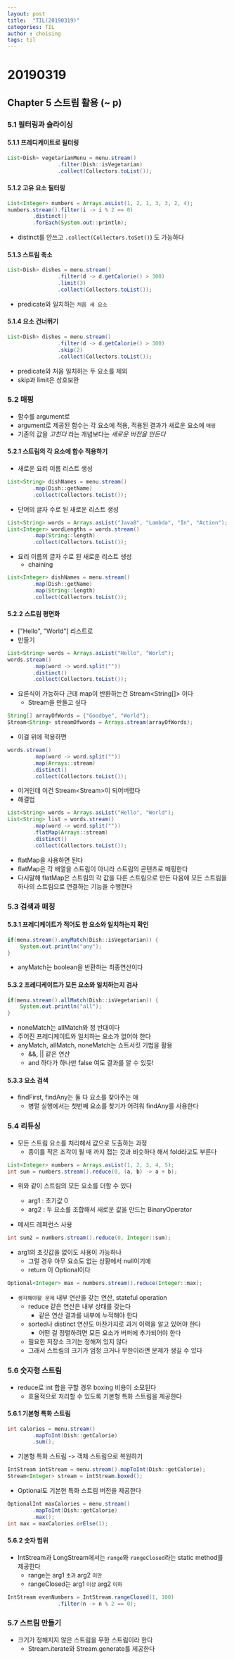 ```yaml
---
layout: post
title:  "TIL(20190319)"
categories: TIL
author : choising
tags: til
---
```


# 20190319

## Chapter 5 스트림 활용 (~ p)

### 5.1 필터링과 슬라이싱

#### 5.1.1 프레디케이트로 필터링

```java
List<Dish> vegetarianMenu = menu.stream()
                .filter(Dish::isVegetarian)
                .collect(Collectors.toList());
```

#### 5.1.2 고유 요소 필터링

```java
List<Integer> numbers = Arrays.asList(1, 2, 1, 3, 3, 2, 4);
numbers.stream().filter(i -> i % 2 == 0)
        .distinct()
        .forEach(System.out::println);
```

- distinct를 안쓰고 `.collect(Collectors.toSet()`) 도 가능하다

#### 5.1.3 스트림 축소

```java
List<Dish> dishes = menu.stream()
                .filter(d -> d.getCalorie() > 300)
                .limit(3)
                .collect(Collectors.toList());
```

- predicate와 일치하는 `처음 세 요소`

#### 5.1.4 요소 건너뛰기

```java
List<Dish> dishes = menu.stream()
                .filter(d -> d.getCalorie() > 300)
                .skip(2)
                .collect(Collectors.toList());
```

- predicate와 처음 일치하는 두 요소를 제외
- skip과 limit은 상호보완

### 5.2 매핑

- 함수를 argument로
- argument로 제공된 함수는 각 요소에 적용, 적용된 결과가 새로운 요소에 `매핑`
- 기존의 값을 *고친다* 라는 개념보다는 *새로운 버전을 만든다*

#### 5.2.1 스트림의 각 요소에 함수 적용하기

- 새로운 요리 이름 리스트 생성

```java
List<String> dishNames = menu.stream()
        .map(Dish::getName)
        .collect(Collectors.toList());
```

- 단어의 글자 수로 된 새로운 리스트 생성

```java
List<String> words = Arrays.asList("Java8", "Lambda", "In", "Action");
List<Integer> wordLengths = words.stream()
        .map(String::length)
        .collect(Collectors.toList());
```

- 요리 이름의 글자 수로 된 새로운 리스트 생성
    - chaining

```java
List<Integer> dishNames = menu.stream()
        .map(Dish::getName)
        .map(String::length)
        .collect(Collectors.toList());
```

#### 5.2.2 스트림 평면화

- ["Hello", "World"] 리스트로
- 만들기

```java
List<String> words = Arrays.asList("Hello", "World");
words.stream()
        .map(word -> word.split(""))
        .distinct()
        .collect(Collectors.toList());
```

- 요론식이 가능하다 근데 map이 반환하는건 Stream<String[]> 이다
    - Stream<String>을 만들고 싶다

```java
String[] arrayOfWords = {"Goodbye", "World"};
Stream<String> streamOfwords = Arrays.stream(arrayOfWords);
```

- 이걸 위에 적용하면

```java
words.stream()
        .map(word -> word.split(""))
        .map(Arrays::stream)
        .distinct()
        .collect(Collectors.toList());
```

- 이거인데 이건 Stream<Stream<String>>이 되어버렸다
- 해결법

```java
List<String> words = Arrays.asList("Hello", "World");
List<String> list = words.stream()
        .map(word -> word.split(""))
        .flatMap(Arrays::stream)
        .distinct()
        .collect(Collectors.toList());
```

- flatMap을 사용하면 된다
- flatMap은 각 배열을 스트림이 아니라 스트림의 콘텐츠로 매핑한다
- 다시말해 flatMap은 스트림의 각 값을 다른 스트림으로 만든 다음에 모든 스트림을 하나의 스트림으로 연결하는 기능을 수행한다

### 5.3 검색과 매칭

#### 5.3.1 프레디케이트가 적어도 한 요소와 일치하는지 확인

```java
if(menu.stream().anyMatch(Dish::isVegetarian)) {
    System.out.println("any");
}
```

- anyMatch는 boolean을 반환하는 최종연산이다

#### 5.3.2 프레디케이트가 모든 요소와 일치하는지 검사

```java
if(menu.stream().allMatch(Dish::isVegetarian)) {
    System.out.println("all");
}
```

- noneMatch는 allMatch와 정 반대이다
- 주어진 프레디케이트와 일치하는 요소가 없어야 한다
- anyMatch, allMatch, noneMatch는 쇼트서킷 기법을 활용
    - &&, || 같은 연산
    - and 하다가 하나만 false 여도 결과를 알 수 있듯!

#### 5.3.3 요소 검색

- findFirst, findAny는 둘 다 요소를 찾아주는 애
    - 병렬 실행에서는 첫번째 요소를 찾기가 어려워 findAny를 사용한다

### 5.4 리듀싱

- 모든 스트림 요소를 처리해서 값으로 도출하는 과정
    - 종이를 작은 조각이 될 때 까지 접는 것과 비슷하다 해서 fold라고도 부른다

```java
List<Integer> numbers = Arrays.asList(1, 2, 3, 4, 5);
int sum = numbers.stream().reduce(0, (a, b) -> a + b);
```

- 위와 같이 스트림의 모든 요소를 더할 수 있다
    - arg1 : 초기값 0
    - arg2 : 두 요소를 조합해서 새로운 값을 만드는 BinaryOperator<T>

- 메서드 레퍼런스 사용

```java
int sum2 = numbers.stream().reduce(0, Integer::sum);
```

- arg1의 초깃값을 없이도 사용이 가능하나
    - 그럴 경우 아무 요소도 없는 상황에서 null이기에
    - return 이 Optional이다

```java
Optional<Integer> max = numbers.stream().reduce(Integer::max);
```

- `생각해야할 문제` 내부 연산을 갖는 연산, stateful operation
    - reduce 같은 연산은 내부 상태를 갖는다
        - 같은 연산 결과를 내부에 누적해야 한다
    - sorted나 distinct 연산도 마찬가지로 과거 이력을 알고 있어야 한다
        - 어떤 걸 정렬하려면 모든 요소가 버퍼에 추가되어야 한다
    - 필요한 저장소 크기는 정해져 있지 않다
    - 그래서 스트림의 크기가 엄청 크거나 무한이라면 문제가 생길 수 있다

### 5.6 숫자형 스트림

- reduce로 int 합을 구할 경우 boxing 비용이 소모된다
    - 효율적으로 처리할 수 있도록 기본형 특화 스트림을 제공한다

#### 5.6.1 기본형 특화 스트림

```java
int calories = menu.stream()
        .mapToInt(Dish::getCalorie)
        .sum();
```

- 기본형 특화 스트림 -> 객체 스트림으로 복원하기

```java
IntStream intStream = menu.stream().mapToInt(Dish::getCalorie);
Stream<Integer> stream = intStream.boxed();
```

- Optional도 기본현 특화 스트림 버전을 제공한다

```java
OptionalInt maxCalories = menu.stream()
        .mapToInt(Dish::getCalorie)
        .max();
int max = maxCalories.orElse(1);
```

#### 5.6.2 숫자 범위

- IntStream과 LongStream에서는 `range`와 `rangeClosed`라는 static method를 제공한다
    - range는 arg1 `초과` arg2 `미만`
    - rangeClosed는 arg1 `이상` arg2 `이하`

```java
IntStream evenNumbers = IntStream.rangeClosed(1, 100)
                .filter(n -> n % 2 == 0);
```

### 5.7 스트림 만들기

- 크기가 정해지지 않은 스트림을 무한 스트림이라 한다
    - Stream.iterate와 Stream.generate를 제공한다




    